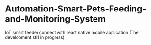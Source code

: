 # Automation-Smart-Pets-Feeding-and-Monitoring-System
IoT smart feeder connect with react native mobile application (The development still in progress)

